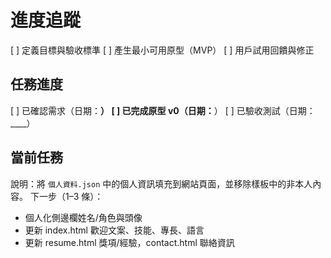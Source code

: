 # 進度追蹤

[ ] 定義目標與驗收標準
[ ] 產生最小可用原型（MVP）
[ ] 用戶試用回饋與修正

## 任務進度
[ ] 已確認需求（日期：____）
[ ] 已完成原型 v0（日期：____）
[ ] 已驗收測試（日期：____）

## 當前任務
說明：將 `個人資料.json` 中的個人資訊填充到網站頁面，並移除樣板中的非本人內容。
下一步（1–3 條）：
- 個人化側邊欄姓名/角色與頭像
- 更新 index.html 歡迎文案、技能、專長、語言
- 更新 resume.html 獎項/經驗，contact.html 聯絡資訊
